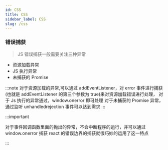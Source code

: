```yaml
---
id: CSS
title: CSS
sidebar_label: CSS
slug: /css
---
```


### 错误捕获

> JS 错误捕获一般需要关注三种异常

- 资源加载异常
- JS 执行异常
- 未捕获的 Promise

:::note
对于资源加载的异常,可以通过 addEventListener，对 error 事件进行捕获(也就是 addEventListener 的第三个参数为 true)来对资源加载错误进行处理，
对于 Js 执行的异常通过，window.onerror 即可处理
对于未捕获的 Promise 异常，通过监听 unhandledrejection 事件可以达到需求
:::

:::important

对于事件回调函数里面的抛出的异常，不会中断程序的运行，并可以通过 window.onerror 捕获
react 的错误边界的捕获就很巧妙的运用了这一特点

:::
